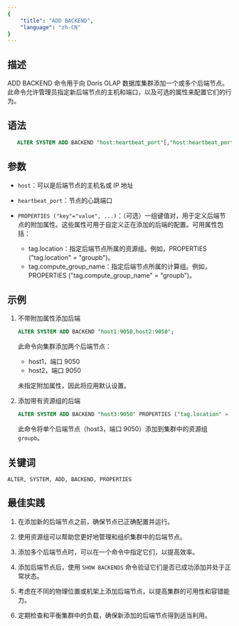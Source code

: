 ```yaml
---
{
    "title": "ADD BACKEND",
    "language": "zh-CN"
}
---
```


<!--
Licensed to the Apache Software Foundation (ASF) under one
or more contributor license agreements.  See the NOTICE file
distributed with this work for additional information
regarding copyright ownership.  The ASF licenses this file
to you under the Apache License, Version 2.0 (the
"License"); you may not use this file except in compliance
with the License.  You may obtain a copy of the License at

  http://www.apache.org/licenses/LICENSE-2.0

Unless required by applicable law or agreed to in writing,
software distributed under the License is distributed on an
"AS IS" BASIS, WITHOUT WARRANTIES OR CONDITIONS OF ANY
KIND, either express or implied.  See the License for the
specific language governing permissions and limitations
under the License.
-->

## 描述

ADD BACKEND 命令用于向 Doris OLAP 数据库集群添加一个或多个后端节点。此命令允许管理员指定新后端节点的主机和端口，以及可选的属性来配置它们的行为。

## 语法

```sql
   ALTER SYSTEM ADD BACKEND "host:heartbeat_port"[,"host:heartbeat_port"...] [PROPERTIES ("key"="value", ...)];
```

## 参数

* `host`：可以是后端节点的主机名或 IP 地址
* `heartbeat_port`：节点的心跳端口
* `PROPERTIES ("key"="value", ...)`：（可选）一组键值对，用于定义后端节点的附加属性。这些属性可用于自定义正在添加的后端的配置。可用属性包括：

    * tag.location：指定后端节点所属的资源组。例如，PROPERTIES ("tag.location" = "groupb")。
    * tag.compute_group_name：指定后端节点所属的计算组。例如，PROPERTIES ("tag.compute_group_name" = "groupb")。

## 示例

1. 不带附加属性添加后端

    ```sql
    ALTER SYSTEM ADD BACKEND "host1:9050,host2:9050";
    ```

    此命令向集群添加两个后端节点：
    * host1，端口 9050
    * host2，端口 9050

    未指定附加属性，因此将应用默认设置。

2. 添加带有资源组的后端

    ```sql
    ALTER SYSTEM ADD BACKEND "host3:9050" PROPERTIES ("tag.location" = "groupb");
    ```

    此命令将单个后端节点（host3，端口 9050）添加到集群中的资源组 `groupb`。

## 关键词

    ALTER, SYSTEM, ADD, BACKEND, PROPERTIES

## 最佳实践

1. 在添加新的后端节点之前，确保节点已正确配置并运行。

2. 使用资源组可以帮助您更好地管理和组织集群中的后端节点。

3. 添加多个后端节点时，可以在一个命令中指定它们，以提高效率。

4. 添加后端节点后，使用 `SHOW BACKENDS` 命令验证它们是否已成功添加并处于正常状态。

5. 考虑在不同的物理位置或机架上添加后端节点，以提高集群的可用性和容错能力。

6. 定期检查和平衡集群中的负载，确保新添加的后端节点得到适当利用。